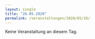 ```yaml
---
layout: single
title: "26.05.2020"
permalink: /veranstaltungen/2020/05/26/
---
```


Keine Veranstaltung an diesem Tag.
